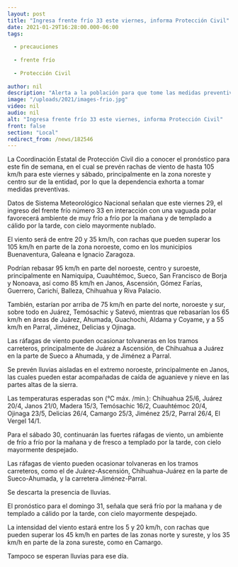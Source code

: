 ```yaml
---
layout: post
title: "Ingresa frente frío 33 este viernes, informa Protección Civil"
date: 2021-01-29T16:28:00.000-06:00
tags:
  
  - precauciones
  
  - frente frío
  
  - Protección Civil
  
author: nil
description: "Alerta a la población para que tome las medidas preventivas ante las ráfagas de viento de hasta 105/km que habrá en la zona noroeste"
image: "/uploads/2021/images-frio.jpg"
video: nil
audio: nil
alt: "Ingresa frente frío 33 este viernes, informa Protección Civil"
front: false
section: "Local"
redirect_from: /news/182546
---
```


La Coordinación Estatal de Protección Civil dio a conocer el pronóstico para este fin de semana, en el cual se prevén rachas de viento de hasta 105 km/h para este viernes y sábado, principalmente en la zona noreste y centro sur de la entidad, por lo que la dependencia exhorta a tomar medidas preventivas.

Datos de Sistema Meteorológico Nacional señalan que este viernes 29, el ingreso del frente frío número 33 en interacción con una vaguada polar favorecerá ambiente de muy frío a frío por la mañana y de templado a cálido por la tarde, con cielo mayormente nublado.

El viento será de entre 20 y 35 km/h, con rachas que pueden superar los 105 km/h en parte de la zona noroeste, como en los municipios Buenaventura, Galeana e Ignacio Zaragoza.

Podrían rebasar 95 km/h en parte del noroeste, centro y suroeste, principalmente en Namiquipa, Cuauhtémoc, Sueco, San Francisco de Borja y Nonoava, así como 85 km/h en Janos, Ascensión, Gómez Farías, Guerrero, Carichí, Balleza, Chihuahua y Riva Palacio.

También, estarían por arriba de 75 km/h en parte del norte, noroeste y sur, sobre todo en Juárez, Temósachic y Satevó, mientras que rebasarían los 65 km/h en áreas de Juárez, Ahumada, Guachochi, Aldama y Coyame, y a 55 km/h en Parral, Jiménez, Delicias y Ojinaga.

Las ráfagas de viento pueden ocasionar tolvaneras en los tramos carreteros, principalmente de Juárez a Ascensión, de Chihuahua a Juárez en la parte de Sueco a Ahumada, y de Jiménez a Parral.

Se prevén lluvias aisladas en el extremo noroeste, principalmente en Janos, las cuales pueden estar acompañadas de caída de aguanieve y nieve en las partes altas de la sierra.

Las temperaturas esperadas son (°C máx. /min.): Chihuahua 25/6, Juárez 20/4, Janos 21/0, Madera 15/3, Temósachic 16/2, Cuauhtémoc 20/4, Ojinaga 23/5, Delicias 26/4, Camargo 25/3, Jiménez 25/2, Parral 26/4, El Vergel 14/1.

Para el sábado 30, continuarán las fuertes ráfagas de viento, un ambiente de frío a frío por la mañana y de  fresco a templado por la tarde, con cielo mayormente despejado.

Las ráfagas de viento pueden ocasionar tolvaneras en los tramos carreteros, como el de Juárez-Ascensión, Chihuahua-Juárez en la parte de Sueco-Ahumada, y la carretera Jiménez-Parral.

Se descarta la presencia de lluvias.

El pronóstico para el domingo 31, señala que será frío por la mañana y de templado a cálido por la tarde, con cielo mayormente despejado.

La intensidad del viento estará entre los 5 y 20 km/h, con rachas que pueden superar los 45 km/h en partes de las zonas norte y sureste, y los 35 km/h en parte de la zona sureste, como en Camargo.

Tampoco se esperan lluvias para ese día.